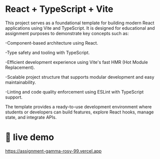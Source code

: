 # React + TypeScript + Vite

This project serves as a foundational template for building modern React applications using Vite and TypeScript. It is designed for educational and assignment purposes to demonstrate key concepts such as:

-Component-based architecture using React.

-Type safety and tooling with TypeScript.

-Efficient development experience using Vite's fast HMR (Hot Module Replacement).

-Scalable project structure that supports modular development and easy maintainability.

-Linting and code quality enforcement using ESLint with TypeScript support.

The template provides a ready-to-use development environment where students or developers can build features, explore React hooks, manage state, and integrate APIs.
# 🔗 live demo
https://assignment-gamma-rosy-99.vercel.app
